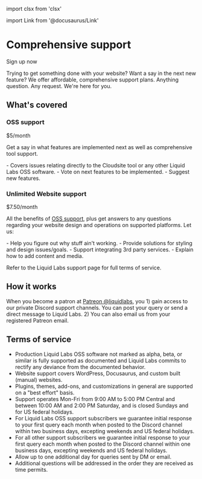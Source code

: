 import clsx from 'clsx'

import Link from '@docusaurus/Link'

# Comprehensive support

<div className="row">
  <Link
    className={clsx('button', 'button--secondary button--lg col col--4 col--offset-4')}
    style={{margin: '1rem auto' }}
    to="https://patreon.com/liquidlabs">
    Sign up now
  </Link>
</div>

Trying to get something done with your website? Want a say in the next new feature? We offer affordable, comprehensive support plans. Anything question. Any request. We're here for you.

## What's covered

### OSS support
<div class="sub-title">
$5/month
</div>

Get a say in what features are implemented next as well as comprehensive tool support.
<div class="flow-list">
- Covers issues relating directly to the Cloudsite tool or any other Liquid Labs OSS software.
- Vote on next features to be implemented.
- Suggest new features.
</div>

### Unlimited Website support
<div class="sub-title">
$7.50/month
</div>

All the benefits of [OSS support](#oss-support), plus get answers to any questions regarding your website design and operations on supported platforms. Let us:
<div class="flow-list">
- Help you figure out why stuff ain't working.
- Provide solutions for styling and design issues/goals.
- Support integrating 3rd party services.
- Explain how to add content and media.
</div>

Refer to the Liquid Labs support page for full terms of service.

<!--
### Technology partner for individuals and businesses

All the benefits of [website support](#website-support), plus:

- Benefit from our decades of experience in technology and cybersecurity; get advice and support on anything tech related. Ask us anything related to:
  - software design and development,
  - data design,
  - operations,
  - CI/CD,
  - vendor/tool evaluation,
  - cybersecurity, and
  - pretty much any technical question you can think of.
- Given access to your repos, we can provide code reviews upon request.
- We provide operational support and can help with deploy and production issues.
-->

## How it works

When you become a patron at [Patreon @liquidlabs](https://patreon.com/liquidlabs), you 1) gain access to our private Discord support channels. You can post your query or send a direct message to Liquid Labs. 2) You can also email us from your registered Patreon email.

## Terms of service

* Production Liquid Labs OSS software not marked as alpha, beta, or similar is fully supported as documented and Liquid Labs commits to rectify any deviance from the documented behavior.
* Website support covers WordPress, Docusaurus, and custom built (manual) websites.
* Plugins, themes, add-ons, and customizations in general are supported on a "best effort" basis.
* Support operates Mon-Fri from 9:00 AM to 5:00 PM Central and between 10:00 AM and 2:00 PM Saturday, and is closed Sundays and for US federal holidays.
* For Liquid Labs OSS support subscribers we guarantee initial response to your first query each month when posted to the Discord channel within two business days, excepting weekends and US federal holidays.
* For all other support subscribers we guarantee initial response to your first query each month when posted to the Discord channel within one business days, excepting weekends and US federal holidays.
* Allow up to one additional day for queries sent by DM or email.
* Additional questions will be addressed in the order they are received as time permits.